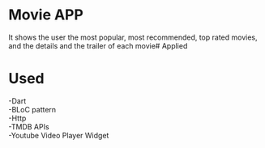 # Movie APP
It shows the user the most popular, most recommended, top rated movies, and the details and the trailer of each movie# Applied 
# Used
-Dart  
-BLoC pattern  
-Http  
-TMDB APIs  
-Youtube Video Player Widget  

